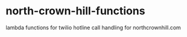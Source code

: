 # north-crown-hill-functions
 lambda functions for twilio hotline call handling for northcrownhill.com
